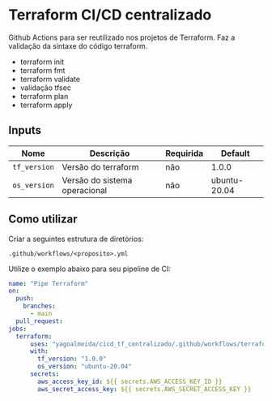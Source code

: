 # Terraform CI/CD centralizado
Github Actions para ser reutilizado nos projetos de Terraform. Faz a validação da sintaxe do código terraform. 

- terraform init
- terraform fmt
- terraform validate
- validação tfsec
- terraform plan
- terraform apply

## Inputs
| Nome | Descrição | Requirida |Default |
|------|-----------|-----------|--------|
|`tf_version` | Versão do terraform | não | 1.0.0 |
|`os_version` | Versão do sistema operacional | não | ubuntu-20.04 |


## Como utilizar 
Criar a seguintes estrutura de diretórios: 

`.github/workflows/<proposito>.yml`

Utilize o exemplo abaixo para seu pipeline de CI:

```yaml
name: "Pipe Terraform"
on:
  push:
    branches:
      - main
  pull_request:
jobs:
  terraform:
      uses: "yagoalmeida/cicd_tf_centralizado/.github/workflows/terraform_centralizado.yaml@main"
      with: 
        tf_version: "1.0.0"
        os_version: "ubuntu-20.04"
      secrets:
        aws_access_key_id: ${{ secrets.AWS_ACCESS_KEY_ID }}
        aws_secret_access_key: ${{ secrets.AWS_SECRET_ACCESS_KEY }}
```
